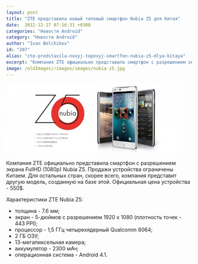 ```yaml
---
layout: post
title: "ZTE представила новый топовый смартфон Nubia Z5 для Китая"
date:  2012-12-27 07:16:31 +0300
categories: "Новости Android"
category: "Новости Android"
author: "Ivan Belchikov"
id: "207"
alias: "zte-predstavila-novyj-topovyj-smartfon-nubia-z5-dlya-kitaya"
excerpt: "Компания ZTE официально представила смартфон с разрешением экрана FullHD (1080p) Nubia Z5. Продажи устройства ограничены Китаем. Для остальных стран, скорее всего, компания представит другую модель, созданную на базе этой. Официальная цена устройства - 550$.Характеристики ZTE Nubia Z5:толщина - 7.6 мм; экран - 5-дюймов с разрешением 1920 x 1080 (плотность точек - 443 PPI); процессор - 1,5 ГГц четырехядерный Qualcomm 8064; 2 ГБ ОЗУ; 13-мегапиксельная камера; аккумулятор - 2300 мАч; операционная система - Android 4.1.   "
image: /oldImages//images/images/nubia-z5.jpg
---
```

<img  src="/oldImages/images/images/nubia-z5.jpg" border="0" alt="Android Central" >

Компания ZTE официально представила смартфон с разрешением экрана FullHD (1080p) Nubia Z5. Продажи устройства ограничены Китаем. Для остальных стран, скорее всего, компания представит другую модель, созданную на базе этой. Официальная цена устройства - 550$.

Характеристики ZTE Nubia Z5:

<ul>
<li>толщина - 7.6 мм;</li>
<li>экран - 5-дюймов с разрешением 1920 x 1080 (плотность точек - 443 PPI);</li>
<li>процессор - 1,5 ГГц четырехядерный Qualcomm 8064;</li>
<li>2 ГБ ОЗУ;</li>
<li>13-мегапиксельная камера;</li>
<li>аккумулятор - 2300 мАч;</li>
<li>операционная система - Android 4.1.</li>
</ul>
 
